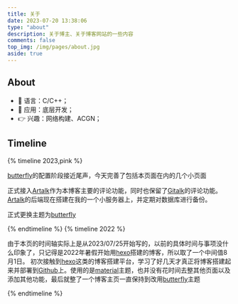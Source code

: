 ```yaml
---
title: 关于
date: 2023-07-20 13:38:06
type: "about"
description: 关于博主、关于博客网站的一些内容
comments: false
top_img: /img/pages/about.jpg
aside: true
---
```

## About

- 🙈 语言：C/C++；
- 🔧 应用：底层开发；
- 👉 兴趣：网络构建、ACGN；

## Timeline

{% timeline 2023,pink %}
<!-- timeline 07-25 -->
[butterfly](https://butterfly.js.org/)的配置阶段接近尾声，今天完善了包括本页面在内的几个小页面
<!-- endtimeline -->
<!-- timeline 07-23 -->
正式接入[Artalk](https://artalk.js.org/)作为本博客主要的评论功能，同时也保留了[Gitalk](https://github.com/gitalk/gitalk)的评论功能。[Artalk](https://artalk.js.org/)的后端现在搭建在我的一个小服务器上，并定期对数据库进行备份。
<!-- endtimeline -->
<!-- timeline 07-20 -->
正式更换主题为[butterfly](https://butterfly.js.org/)
<!-- endtimeline -->
{% endtimeline %}
{% timeline 2022 %}
<!-- timeline 08-01 -->
由于本页的时间轴实际上是从2023/07/25开始写的，以前的具体时间与事项没什么印象了，只记得是2022年暑假开始用[hexo](https://hexo.io/zh-tw/index.html)搭建的博客，所以取了一个中间值8月1日。
初次接触到[hexo](https://hexo.io/zh-tw/index.html)这类的博客搭建平台，学习了好几天才真正将博客搭建起来并部署到[Github](https://github.com/)上。使用的是[material](https://github.com/iblh/hexo-theme-material)主题，也并没有花时间去整其他页面以及添加其他功能，最后就整了一个博客主页一直保持到改用[butterfly](https://butterfly.js.org/)主题
<!-- endtimeline -->
{% endtimeline %}